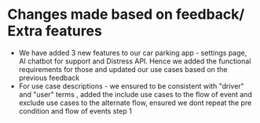 # Changes made based on feedback/ Extra features
- We have added 3 new features to our car parking app - settings page, AI chatbot for support and Distress API. Hence we added the functional requirements for those and updated our use cases based on the previous feedback 
- For use case descriptions - we ensured to be consistent with "driver" and "user" terms , added the include use cases to the flow of event and exclude use cases to the alternate flow, ensured we dont repeat the pre condition and flow of events step 1
